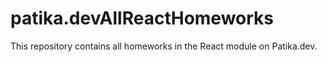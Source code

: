 # patika.devAllReactHomeworks
This repository contains all homeworks in the React module on Patika.dev. 
